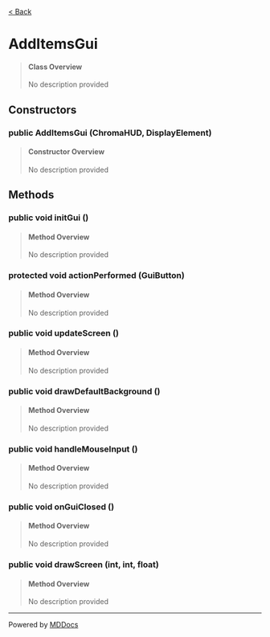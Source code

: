 [< Back](..)
# AddItemsGui #
>#### Class Overview ####
>No description provided
## Constructors ##
### public AddItemsGui (ChromaHUD, DisplayElement) ###
>#### Constructor Overview ####
>No description provided
>
## Methods ##
### public void initGui () ###
>#### Method Overview ####
>No description provided
>
### protected void actionPerformed (GuiButton) ###
>#### Method Overview ####
>No description provided
>
### public void updateScreen () ###
>#### Method Overview ####
>No description provided
>
### public void drawDefaultBackground () ###
>#### Method Overview ####
>No description provided
>
### public void handleMouseInput () ###
>#### Method Overview ####
>No description provided
>
### public void onGuiClosed () ###
>#### Method Overview ####
>No description provided
>
### public void drawScreen (int, int, float) ###
>#### Method Overview ####
>No description provided
>

---
Powered by [MDDocs](https://github.com/VRCube/MDDocs)